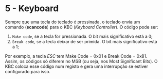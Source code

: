 # 5 - Keyboard

Sempre que uma tecla do teclado é pressinada, o teclado envia um comando (**scancode**) para o KBC (*Keyboard Controller*). O código pode ser:

1. `Make code`, se a tecla for pressionada. O bit mais significativo está a 0;
2. `Break code`, se a tecla deixar de ser primida. O bit mais significativo está a 1;

Por exemplo, a tecla *ESC* tem Make Code = 0x01 e Break Code = 0x81. Assim, os códigos só diferem no MSB (ou seja, nos Most Significant Bits). O KBC coloca esse código num registo e gera uma interrupção se estiver configurado para isso. 


